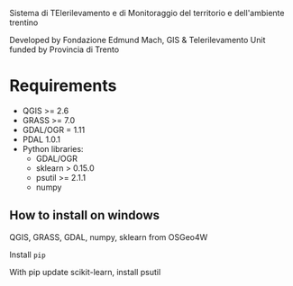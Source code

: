Sistema di TElerilevamento e di Monitoraggio del territorio e dell'ambiente trentino

Developed by Fondazione Edmund Mach, GIS & Telerilevamento Unit funded
by Provincia di Trento

Requirements
============

* QGIS >= 2.6
* GRASS >= 7.0
* GDAL/OGR = 1.11
* PDAL 1.0.1
* Python libraries:
  * GDAL/OGR
  * sklearn > 0.15.0
  * psutil >= 2.1.1
  * numpy

How to install on windows
-------------------------

QGIS, GRASS, GDAL, numpy, sklearn from OSGeo4W

Install `pip`

With pip update scikit-learn, install psutil
